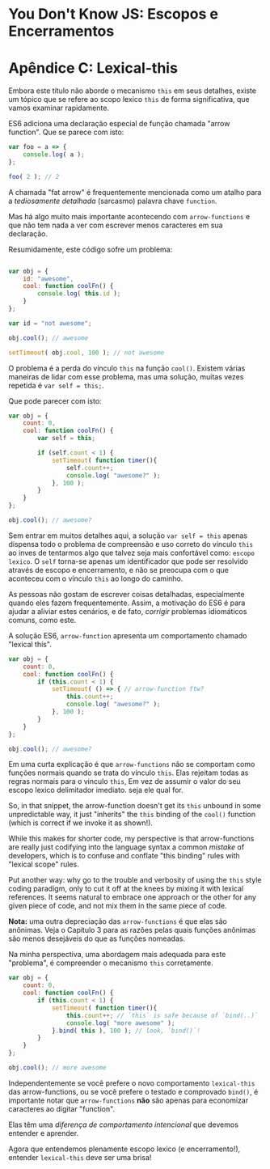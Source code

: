 # You Don't Know JS: Escopos e Encerramentos
# Apêndice C: Lexical-this

Embora este título não aborde o mecanismo `this` em seus detalhes, existe um tópico que se refere ao scopo lexico `this` de forma significativa, que vamos examinar rapidamente.

ES6 adiciona uma declaração especial de função chamada "arrow function". Que se parece com isto:

```js
var foo = a => {
	console.log( a );
};

foo( 2 ); // 2
```

A chamada "fat arrow" é frequentemente mencionada como um atalho para a *tediosamente detalhada* (sarcasmo) palavra chave `function`.

Mas há algo muito mais importante acontecendo com `arrow-functions` e que não tem nada a ver com escrever menos caracteres em sua declaração.

Resumidamente, este código sofre um problema:

```js

var obj = {
	id: "awesome",
	cool: function coolFn() {
		console.log( this.id );
	}
};

var id = "not awesome";

obj.cool(); // awesome

setTimeout( obj.cool, 100 ); // not awesome
```

O problema é a perda do vínculo `this` na função `cool()`.  Existem várias maneiras de lidar com esse problema, mas uma solução, muitas vezes repetida é `var self = this;`.

Que pode parecer com isto:

```js
var obj = {
	count: 0,
	cool: function coolFn() {
		var self = this;

		if (self.count < 1) {
			setTimeout( function timer(){
				self.count++;
				console.log( "awesome?" );
			}, 100 );
		}
	}
};

obj.cool(); // awesome?
```

Sem entrar em muitos detalhes aqui, a solução `var self = this` apenas dispensa todo o problema de compreensão e uso correto do vínculo `this` ao inves de tentarmos algo que talvez seja mais confortável como: `escopo lexico`. O `self` torna-se apenas um identificador que pode ser resolvido através de escopo e encerramento, e não se preocupa com o que aconteceu com o vínculo `this` ao longo do caminho.

As pessoas não gostam de escrever coisas detalhadas, especialmente quando eles fazem frequentemente.
Assim, a motivação do ES6 é para ajudar a aliviar estes cenários, e de fato, *corrigir* problemas idiomáticos comuns, como este.

A solução ES6, `arrow-function` apresenta um comportamento chamado "lexical this".

```js
var obj = {
	count: 0,
	cool: function coolFn() {
		if (this.count < 1) {
			setTimeout( () => { // arrow-function ftw?
				this.count++;
				console.log( "awesome?" );
			}, 100 );
		}
	}
};

obj.cool(); // awesome?
```

Em uma curta explicação é que `arrow-functions` não se comportam como funções normais quando se trata do vínculo `this`. Elas rejeitam todas as regras normais para o vinculo `this`, Em vez de assumir o valor do seu escopo lexico delimitador imediato. seja ele qual for.

So, in that snippet, the arrow-function doesn't get its `this` unbound in some unpredictable way, it just "inherits" the `this` binding of the `cool()` function (which is correct if we invoke it as shown!).

While this makes for shorter code, my perspective is that arrow-functions are really just codifying into the language syntax a common *mistake* of developers, which is to confuse and conflate "this binding" rules with "lexical scope" rules.

Put another way: why go to the trouble and verbosity of using the `this` style coding paradigm, only to cut it off at the knees by mixing it with lexical references. It seems natural to embrace one approach or the other for any given piece of code, and not mix them in the same piece of code.

**Nota:** uma outra depreciação das `arrow-functions` é que elas são anônimas. Veja o Capítulo 3 para as razões pelas quais funções anônimas são menos desejáveis do que as funções nomeadas.

Na minha perspectiva, uma abordagem mais adequada para este "problema", é compreender o mecanismo `this` corretamente.

```js
var obj = {
	count: 0,
	cool: function coolFn() {
		if (this.count < 1) {
			setTimeout( function timer(){
				this.count++; // `this` is safe because of `bind(..)`
				console.log( "more awesome" );
			}.bind( this ), 100 ); // look, `bind()`!
		}
	}
};

obj.cool(); // more awesome
```

Independentemente se você prefere o novo comportamento `lexical-this` das arrow-functions, ou se você prefere o testado e comprovado `bind()`, é importante notar que `arrow-functions` **não** são apenas para economizar caracteres ao digitar "function".

Elas têm uma *diferença de comportamento intencional* que devemos entender e aprender.

Agora que entendemos plenamente escopo lexico (e encerramento!), entender `lexical-this` deve ser uma brisa!
